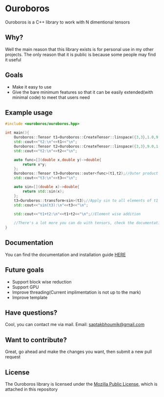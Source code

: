 # Ouroboros

Ouroboros is a C++ library to work with N dimentional tensors

## Why?

Well the main reason that this library exists is for personal use in my other projects. The only reason that it is public is because some people may find it useful

## Goals

- Make it easy to use
- Give the bare minimum features so that it can be easily extended(with minimal code) to meet that users need

## Example usage

```cpp
#include <ouroboros/ouroboros.hpp>

int main(){
    Ouroboros::Tensor t1=Ouroboros::CreateTensor::linspace({3,3},1.0,9.0);
    std::cout<<"t2:\n"<<t1<<"\n";
    Ouroboros::Tensor t2=Ouroboros::CreateTensor::linspace({3,3},9.0,1.0);
    std::cout<<"t2:\n"<<t2<<"\n";

    auto func=[](double x,double y)->double{
        return x*y;
    };
    Ouroboros::Tensor t3=Ouroboros::outer<func>(t1,t2);//Outer product of 2 tensors
    std::cout<<"t3:\n"<<t3<<"\n";

    auto sin=[](double x)->double{
        return std::sin(x);
    };
    t3=Ouroboros::transform<sin>(t3);//Apply sin to all elements of t1
    std::cout<<"sin(t3):\n"<<t3<<"\n";
    
    std::cout<<"t1+t2:\n"<<t1+t2<<"\n";//Element wise addition

    //There's a lot more you can do with tensors, check the documentation for more information
}
```

## Documentation

You can find the documentation and installation guide 
[HERE](https://github.com/SaptakBhoumik/Ouroboros/wiki)

## Future goals

- Support block wise reduction
- Support GPU
- Improve threading(Current implimentation is not up to the mark) 
- Improve template

## Have questions?

Cool, you can contact me via mail.
Email: saptakbhoumik@gmail.com

## Want to contribute?

Great, go ahead and make the changes you want, then submit a new pull request

## License
The Ouroboros library is licensed under the [Mozilla Public License](https://github.com/SaptakBhoumik/Ouroboros/blob/master/LICENSE), which is attached in this repository



